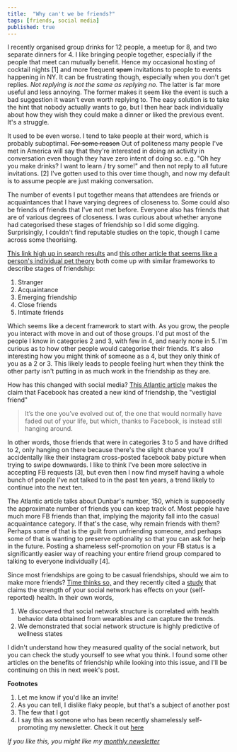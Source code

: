 ```yaml
---
title:  "Why can't we be friends?"  
tags: [friends, social media]
published: true
---
```


I recently organised group drinks for 12 people, a meetup for 8, and two separate dinners for 4. I like bringing people together, especially if the people that meet can mutually benefit. Hence my occasional hosting of cocktail nights \[1\] and more frequent ~~spam~~ invitations to people to events happening in NY. It can be frustrating though, especially when you don't get replies. *Not replying is not the same as replying no*. The latter is far more useful and less annoying. The former makes it seem like the event is such a bad suggestion it wasn't even worth replying to. The easy solution is to take the hint that nobody actually wants to go, but I then hear back individually about how they wish they could make a dinner or liked the previous event. It's a struggle.

It used to be even worse. I tend to take people at their word, which is probably suboptimal. ~~For some reason~~ Out of politeness many people I've met in America will say that they're interested in doing an activity in conversation even though they have zero intent of doing so. e.g. "Oh hey you make drinks? I want to learn / try some!" and then not reply to all future invitations. \[2\] I've gotten used to this over time though, and now my default is to assume people are just making conversation. 

The number of events I put together means that attendees are friends or acquaintances that I have varying degrees of closeness to. Some could also be friends of friends that I've not met before. Everyone also has friends that are of various degrees of closeness. I was curious about whether anyone had categorised these stages of friendship so I did some digging. Surprisingly, I couldn't find reputable studies on the topic, though I came across some theorising.

[This link high up in search results](https://www.sd43.bc.ca/school/irvine/Documents/Social%20Emotional%20Learning/Pyramid%20of%20Friendship.pdf "pdf") and [this other article that seems like a person's individual pet theory](https://humans.media/stages-of-friendship "stages") both come up with similar frameworks to describe stages of friendship:

1. Stranger
2. Acquaintance 
3. Emerging friendship
4. Close friends
5. Intimate friends

Which seems like a decent framework to start with. As you grow, the people you interact with move in and out of those groups. I'd put most of the people I know in categories 2 and 3, with few in 4, and nearly none in 5. I'm curious as to how other people would categorise their friends. It's also interesting how you might think of someone as a 4, but they only think of you as a 2 or 3. This likely leads to people feeling hurt when they think the other party isn't putting in as much work in the friendship as they are. 

How has this changed with social media? [This Atlantic article](https://www.theatlantic.com/family/archive/2019/02/15-years-facebook-friendships-wont-die/581824/ "atlantic") makes the claim that Facebook has created a new kind of friendship, the "vestigial friend"

> It’s the one you’ve evolved out of, the one that would normally have faded out of your life, but which, thanks to Facebook, is instead still hanging around. 

In other words, those friends that were in categories 3 to 5 and have drifted to 2, only hanging on there because there's the slight chance you'll accidentally like their instagram cross-posted facebook baby picture when trying to swipe downwards. I like to think I've been more selective in accepting FB requests \[3\], but even then I now find myself having a whole bunch of people I've not talked to in the past ten years, a trend likely to continue into the next ten. 

The Atlantic article talks about Dunbar's number, 150, which is supposedly the approximate number of friends you can keep track of. Most people have much more FB friends than that, implying the majority fall into the casual acquaintance category. If that's the case, why remain friends with them? Perhaps some of that is the guilt from unfriending someone, and perhaps some of that is wanting to preserve optionality so that you can ask for help in the future. Posting a shameless self-promotion on your FB status is a significantly easier way of reaching your entire friend group compared to talking to everyone individually \[4\].

Since most friendships are going to be casual friendships, should we aim to make more friends? [Time thinks so,](https://time.com/5609508/social-support-health-benefits/ "social support") and they recently cited a [study](https://journals.plos.org/plosone/article?id=10.1371/journal.pone.0217264#sec017 "study") that claims the strength of your social network has effects on your (self-reported) health. In their own words, 
  1. We discovered that social network structure is correlated with health behavior data obtained from wearables and can capture the trends. 
  2. We demonstrated that social network structure is highly predictive of wellness states

I didn't understand how they measured quality of the social network, but you can check the study yourself to see what you think. I found some other articles on the benefits of friendship while looking into this issue, and I'll be continuing on this in next week's post.

**Footnotes**
1. Let me know if you'd like an invite!
2. As you can tell, I dislike flaky people, but that's a subject of another post
3. The few that I got
4. I say this as someone who has been recently shamelessly self-promoting my newsletter. Check it out [here](https://avoidboringpeople.substack.com/ "ABP")

*If you like this, you might like my [monthly newsletter](https://avoidboringpeople.substack.com/ "ABP")*
